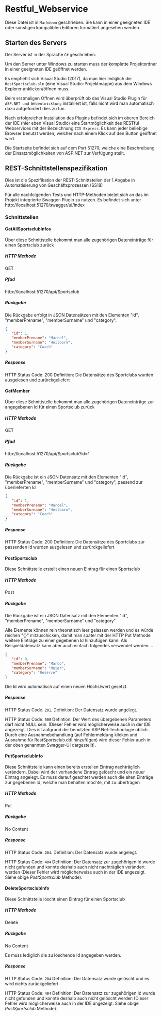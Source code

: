 # Restful_Webservice

Diese Datei ist in `Markdown` geschrieben. Sie kann in einer geeigneten IDE oder sonstigen kompatiblen Editoren formatiert angesehen werden.

## Starten des Servers

Der Server ist in der Sprache `C#` geschrieben.

Um den Server unter Windows zu starten muss der komplette Projektordner in einer geeigneten IDE geöffnet werden.

Es empfiehlt sich Visual Studio (2017), da man hier lediglich die `RestSportsclub.sln` (eine Visual Studio-Projektmappe) aus dem Windows Explorer anklicken/öffnen muss.

Beim erstmaligen Öffnen wird überprüft ob das Visual Studio Plugin für `ASP.NET und Webentwicklung` installiert ist, falls nicht wird man automatisch dazu aufgefordert dies zu tun.

Nach erfolgreicher Installation des Plugins befindet sich im oberen Bereich der IDE (hier eben Visual Studio) eine Startmöglichkeit des RESTful Webservices mit der Bezeichnung `IIS Express`. Es kann jeder beliebige Browser benutzt werden, welcher nach einem Klick auf den Button geöffnet wird.

Die Startseite befindet sich auf dem Port 51270, welche eine Beschreibung der Einsatzmöglichkeiten von ASP.NET zur Verfügung stellt.

## REST-Schnittstellenspezifikation

Dies ist die Spezifikation der REST-Schnittstellen der 1.Abgabe in Automatisierung von Geschäftsprozessen (SS18)

Für alle nachfolgenden Tests und HTTP-Methoden bietet sich an das im Projekt integrierte Swagger-Plugin zu nutzen.
Es befindet sich unter http://localhost:51270/swagger/ui/index

### Schnittstellen

#### **GetAllSportsclubInfos**

Über diese Schnittstelle bekommt man alle zugehörigen Dateneinträge für einen Sportsclub zurück

##### HTTP Methode

GET

##### Pfad

http://localhost:51270/api/Sportsclub

##### Rückgabe

Die Rückgabe erfolgt in JSON Datensätzen mit den Elementen "id", "memberPrename", "memberSurname" und "category".

```json
{
   "id": 1,
   "memberPrename": "Marcel",
   "memberSurname": "Heilborn",
   "category": "Coach"
}
```

##### Response

HTTP Status Code: 200
Definition: Die Datensätze des Sportclubs wurden ausgelesen und zurürckgeliefert

#### **GetMember**

Über diese Schnittstelle bekommt man alle zugehörigen Dateneinträge zur angegebenen Id für einen Sportsclub zurück

##### HTTP Methode

GET

##### Pfad

http://localhost:51270/api/Sportsclub?id=1

##### Rückgabe

Die Rückgabe ist ein JSON Datensatz mit den Elementen "id", "memberPrename", "memberSurname" und "category", passend zur überlieferten Id

```json
{
   "id": 1,
   "memberPrename": "Marcel",
   "memberSurname": "Heilborn",
   "category": "Coach"
}
```

##### Response

HTTP Status Code: 200
Definition: Die Datensätze des Sportclubs zur passenden Id wurden ausgelesen und zurürckgeliefert

#### **PostSportsclub**

Diese Schnittstelle erstellt einen neuen Eintrag für einen Sportsclub

##### HTTP Methode

Post

##### Rückgabe

Die Rückgabe ist ein JSON Datensatz mit den Elementen "id", "memberPrename", "memberSurname" und "category"

Alle Elemente können rein theoretisch leer gelassen werden und es würde reichen "{}" mitzuschicken, damit man später mit der HTTP Put Methode weitere Einträge zu einer gegebenen Id hinzufügen kann.
Als Beispieldatensatz kann aber auch einfach folgendes verwendet werden ...

```json
{
   "id": 0,
   "memberPrename": "Marco",
   "memberSurname": "Meier",
   "category": "Reserve"
}
```

Die Id wird automatisch auf einen neuen Höchstwert gesetzt.

##### Response

HTTP Status Code: `201`.
Definition: Der Datensatz wurde angelegt.

HTTP Status Code: `500`
Defintion: Der Wert des übergebenen Parameters darf nicht NULL sein. (Dieser Fehler wird möglicherweise auch in der IDE angezeigt. Dies ist aufgrund der benutzten ASP.Net-Technologie üblich. Durch eine Ausnahmebehandlung (auf Fehlermeldung klicken und Ausnahme für RestSportsclub.ddl hinzufügen) wird dieser Fehler auch in der oben genannten Swagger-UI dargestellt).

#### **PutSportsclubInfo**

Diese Schnittstelle kann einen bereits erstellen Eintrag nachträglich verändern. Dabei wird der vorhandene Eintrag gelöscht und ein neuer Eintrag angelegt. Es muss darauf geachtet werden auch die alten Einträge zur gegebenen Id, welche man behalten möchte, mit zu übertragen

##### HTTP Methode

Put

##### Rückgabe

No Content

##### Response

HTTP Status Code: `204`.
Definition: Der Datensatz wurde angelegt.

HTTP Status Code: `404`
Definition: Der Datensatz zur zugehörigen Id wurde nicht gefunden und konnte deshalb auch nicht nachträglich verändert werden (Dieser Fehler wird möglicherweise auch in der IDE angezeigt. Siehe obige *PostSportsclub* Methode).

#### **DeleteSportsclubInfo**

Diese Schnittstelle löscht einen Eintrag für einen Sportsclub

##### HTTP Methode

Delete

##### Rückgabe

No Content

Es muss lediglich die zu löschende Id angegeben werden.

##### Response

HTTP Status Code: `204`
Definition: Der Datensatz wurde gelöscht und es wird nichts zurückgeliefert

HTTP Status Code: `404`
Definition: Der Datensatz zur zugehörigen Id wurde nicht gefunden und konnte deshalb auch nicht gelöscht werden (Dieser Fehler wird möglicherweise auch in der IDE angezeigt. Siehe obige *PostSportsclub* Methode).
